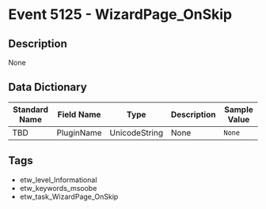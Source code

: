 # Event 5125 - WizardPage_OnSkip

## Description
None

## Data Dictionary
|Standard Name|Field Name|Type|Description|Sample Value|
|---|---|---|---|---|
|TBD|PluginName|UnicodeString|None|`None`|

## Tags
* etw_level_Informational
* etw_keywords_msoobe
* etw_task_WizardPage_OnSkip